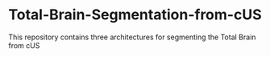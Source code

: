 # Total-Brain-Segmentation-from-cUS
This repository contains three architectures for segmenting the Total Brain from cUS
